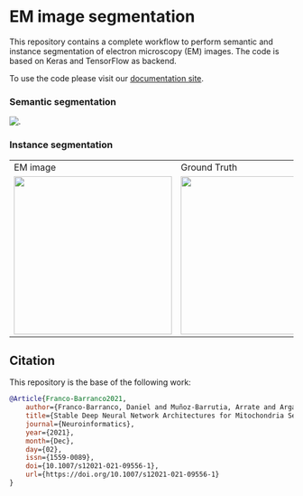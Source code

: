 # EM image segmentation                                                                                                 
                                                                                                                        
This repository contains a complete workflow to perform semantic and instance segmentation of electron microscopy (EM) images. The code is based on Keras and TensorFlow as backend. 
                                                                                                                        
To use the code please visit our [documentation site](https://em-image-segmentation.readthedocs.io/en/latest/).         
                                                                                                                        
### Semantic segmentation                                                                                               
                                                                                                                        
![.](https://github.com/danifranco/EM_Image_Segmentation/blob/master/docs/source/img/seg.gif)                           
                                                                                                                        
### Instance segmentation                                                                                               

<table>
  <tr>
    <td>EM image</td>
     <td>Ground Truth</td>
     <td>Prediction</td>
  </tr>
  <tr>
    <td><img src="https://github.com/danifranco/EM_Image_Segmentation/blob/master/docs/source/video/nucmm_z_volume.gif" width=280></td>
    <td><img src="https://github.com/danifranco/EM_Image_Segmentation/blob/master/docs/source/video/nucmm_z_volume_mask.gif" width=280 ></td>
    <td><img src="https://github.com/danifranco/EM_Image_Segmentation/blob/master/docs/source/video/nucmm_z_volume_mask_pred.gif" width=280 ></td>
  </tr>
 </table>
 
## Citation                                                                                                             
                                                                                                                        
This repository is the base of the following work:                                                                      
                                                                                                                        
```bibtex
@Article{Franco-Barranco2021,
    author={Franco-Barranco, Daniel and Muñoz-Barrutia, Arrate and Arganda-Carreras, Ignacio},
    title={Stable Deep Neural Network Architectures for Mitochondria Segmentation on Electron Microscopy Volumes},
    journal={Neuroinformatics},
    year={2021},
    month={Dec},
    day={02},
    issn={1559-0089},
    doi={10.1007/s12021-021-09556-1},
    url={https://doi.org/10.1007/s12021-021-09556-1}
}
``` 
